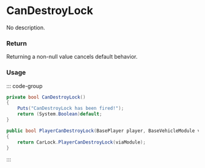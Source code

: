 # CanDestroyLock
<Badge type="info" text="Vehicle"/><Badge type="danger" text="Carbon Compatible"/><Badge type="warning" text="Oxide Compatible"/>
No description.
### Return
Returning a non-null value cancels default behavior.

### Usage
::: code-group
```csharp [Example]
private bool CanDestroyLock()
{
	Puts("CanDestroyLock has been fired!");
	return (System.Boolean)default;
}
```
```csharp [Source — Assembly-CSharp @ ModularCar]
public bool PlayerCanDestroyLock(BasePlayer player, BaseVehicleModule viaModule)
{
	return CarLock.PlayerCanDestroyLock(viaModule);
}

```
:::
